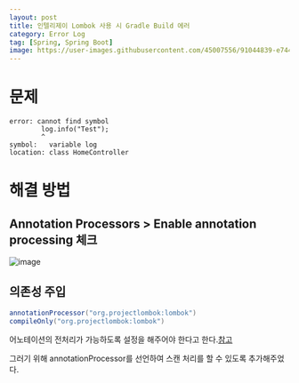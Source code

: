```yaml
---
layout: post
title: 인텔리제이 Lombok 사용 시 Gradle Build 에러
category: Error Log
tag: [Spring, Spring Boot]
image: https://user-images.githubusercontent.com/45007556/91044839-e7443300-e650-11ea-8fab-4558843075ed.png
---
```


# 문제

```
error: cannot find symbol
        log.info("Test");
        ^
symbol:   variable log
location: class HomeController

```

# 해결 방법

## Annotation Processors > Enable annotation processing 체크

![image](https://user-images.githubusercontent.com/45007556/91044839-e7443300-e650-11ea-8fab-4558843075ed.png)

## 의존성 주입

```java
annotationProcessor("org.projectlombok:lombok")
compileOnly("org.projectlombok:lombok")
```

어노테이션의 전처리가 가능하도록 설정을 해주어야 한다고 한다.[참고](https://stackoverflow.com/questions/52547965/gradle-build-fails-from-terminal-for-lombok-annotation-in-spring-boot-applicatio)

그러기 위해 annotationProcessor를 선언하여 스캔 처리를 할 수 있도록 추가해주었다.
